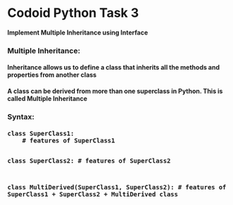 # Codoid Python Task 3
<b>Implement Multiple Inheritance using Interface</b>

<h3>Multiple Inheritance:</h3>
<h4>Inheritance allows us to define a class that inherits all the methods and properties from another class</h4>
<h4>A class can be derived from more than one superclass in Python. This is called <b>Multiple Inheritance</b></h4>

<h3><b>Syntax:</b></h3>
<h4><pre>class SuperClass1:
    # features of SuperClass1

class SuperClass2:
    # features of SuperClass2

class MultiDerived(SuperClass1, SuperClass2):
    # features of SuperClass1 + SuperClass2 + MultiDerived class</pre></h4>